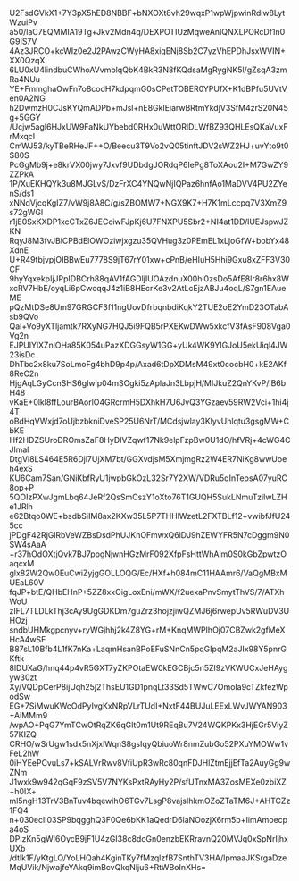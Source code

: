 U2FsdGVkX1+7Y3pX5hED8NBBF+bNXOXt8vh29wqxP1wpWjpwinRdiw8LytWzuiPv
a50/laC7EQMMIA19Tg+Jkv2Mdn4q/DEXPOTIUzMqweAnIQNXLPORcDf1n0G9IS7V
4Az3JRCO+kcWIz0e2J2PAwzCWyHA8xiqENj8Sb2C7yzVhEPDhJsxWVIN+XX0QzqX
6LU0xU4lindbuCWhoAVvmblqQbK4BkR3N8fKQdsaMgRygNK5l/gZsqA3zmRa4NUu
YE+FmmghaOwFn7o8codH7kdpqmG0sCPetTOBER0YPUfX+K1dBPfu5UVtVen0A2NG
h2DwmzH0CJsKYQmADPb+mJsl+nE8GkIEiarwBRtmYkdjV3SfM4zrS20N45g+5GGY
/Ucjw5agl6HJxUW9FaNkUYbebd0RHx0uWttORlDLWfBZ93QHLEsQKaVuxFrMxqcI
CmWJ53/kyTBeRHeJF++O/Beecu3T9Vo2vQ05tinftJDV2sWZ2HJ+uvYto9t0S80S
PcGgMb9j+e8krVX00jwy7Jxvf9UDbdgJORdqP6lePg8ToXAou2I+M7GwZY9ZZPkA
1P/XuEKHQYk3u8MJGLvS/DzFrXC4YNQwNjIQPaz6hnfAo1MaDVV4PU2ZYenS/ds1
xNNdVjcqKgIZ7/vW9j8A8C/g/sZBOMW7+NGX9K7+H7K1mLccpq7V3XmZ9s72gWGl
r1jE0SxKXDP1xcCTxZ6JECciwFJpKj6U7FNXPU5Sbr2+NI4at1DD/lUEJspwJZKN
RqyJ8M3fvJBiCPBdElOWOziwjxgzu35QVHug3z0PEmEL1xLjoGfW+bobYx48XdnE
U+R49tbjvpjOIBBwEu7778S9jT67rY01xw+cPnB/eHIuH5Hhi9Gxu8xZFF3V30CF
9hyYqxekpIjJPpIDBCrh88qAV1fAGDljIUOAzdnuX00hi0zsDo5AfE8lr8r6hx8W
xcRV7HbE/oyqLi6pCwcqqJ4z1iB8HEcrKe3v2AtLcEjzABJu4oqL/S7gn1EAueME
pQzMtDSe8Um97GRGCF3f11ngUovDfrbqnbdiKqkY2TUE2oE2YmD23OTabAsb9QVo
Qai+Vo9yXTljamtk7RXyNG7HQJ5i9FQB5rPXEKwDWw5xkcfV3fAsF908Vga0Vg2n
EJPUlYlXZnlOHa85K054uPazXDGGsyW1GG+yUk4WK9YIGJoU5ekUiql4JW23isDc
DhTbc2x8ku7SoLmoFg4bhD9p4p/Axad6tDpXDMsM49xt0cocbH0+kE2AKf8ReC2n
HjgAqLGyCcnSHS6gIwlp04mSOgki5zAplaJn3LbpjH/MIJkuZ2QnYKvP/lB6bH48
vKaE+0lkl8ffLourBAorlO4GRcrmH5DXhkH7U6JvQ3YGzaev59RW2Vci+1hi4j4T
oBdHqVWxjd7oUjbzbkniDveSP25U6NrT/MCdsjwlay3KlyvUhlqtu3gsgMW+CbKE
Hf2HDZSUroDROmsZaF8HyDIVZqwf17Nk9elpFzpBw0U1dO/hfVRj+4cWG4CJlmal
DtgVi8LS464E5R6Djl7UjXM7bt/GGXvdjsM5XmjmgRz2W4ER7NiKg8wwUoeh4exS
KU6Cam7San/GNiKbfRyU1jwpbGkOzL32Sr7Y2XW/VDRu5qInTepsA07yuRC8op+P
5QOIzPXwJgmLbq64JeRf2QsSmCszY1oXto76T1GUQH5SukLNmuTziIwLZHe1JRlh
e62Btqo0WE+bsdbSiIM8ax2KXw35L5P7THHlWzetL2FXTBLf12+vwibfJfU245cc
jPDgF42RjGlRbVeWZBsDsdPhUJKnOFmwxQ6lDJ9hZEWYFR5N7cDggm9N0SW4sAaA
+r37hOdOXtjQvk7BJ7ppgNjwnHGzMrF092XfpFsHttWhAim0S0kGbZpwtzOaqcxM
glx82W2Qw0EuCwiZyjgGOLLOQG/Ec/HXf+h084mC11HAAmr6/VaQgMBxMUEaL60V
fqJP+btE/QHbEHnP+5ZZ8xxOigLoxEni/mWX/f2uexaPnvSmytThVS/7/ATXhWoU
zIFL7TLDLkThj3cAy9UgGDKDm7guZrz3hojzjiwQZMJ6j6rwepUv5RWuDV3UHOzj
sndbUHMkgpcnyv+ryWGjhhj2k4Z8YG+rM+KnqMWPIhOj07CBZwk2gfMeXHcA4wSF
B87sL10Bfb4L1fK7nKa+LaqmHsanBPoEFuSNnCn5pqGIpqM2aJIx98Y5pnrGKftk
8lDUXaG/hnq44p4vR5GXT7yZKPOtaEW0kEGCBjc5n5ZI9zVKWUCxJeHAygyw30zt
Xy/VQDpCerP8ijUqh25j2ThsEU1GD1pnqLt33Sd5TWwC7OmoIa9cTZkfezWpodSw
EG+7SiMwuKWcOdPyIvgKxNRpVLrTUdI+NxtF44BUJuLEExLWvJWYAN903+AiMMm9
/wpAO+PqG7YmTCwOtRqZK6qGlt0m1Ut9REqBu7V24WQKPKx3HjEGr5ViyZ57KIZQ
CRHO/wSrUgw1sdx5nXjxlWqnS8gsIqyQbiuoWr8nmZubGo52PXuYMOWw1vFeL2hW
0iHYEePCvuLs7+kSALVrRwv8VfiUpR3wRc80qnFDJHlZtmEjjEfTa2AuyGg9wZNm
J1wxk9w942qGqF9zSV5V7NYKsPxtRAyHy2P/sfUTnxMA3ZosMEXe0zbiXZ+h0IX+
ml5ngH13TrV3BnTuv4bqewihO6TGv7LsgP8vajsIhkmOZoZTaTM6J+AHTCZz1FQ4
n+030eclI03SP9bqgghQ3F0Qe6bKK1aQedrD6laNOozjX6rm5b+IimAmoecpa4oS
DPlzKn5gWI6OycB9jF1U4zGI38c8doGn0enzbEKRravnQ20MVJq0xSpNrIjhxUXb
/dtlk1F/yKtgLQ/YoLHQah4KginTKy7fMzqlzfB7SnthTV3HA/lpmaaJKSrgaDze
MqUVik/NjwajfeYAkq9imBcvQkqNlju6+RtWBoInXHs=
